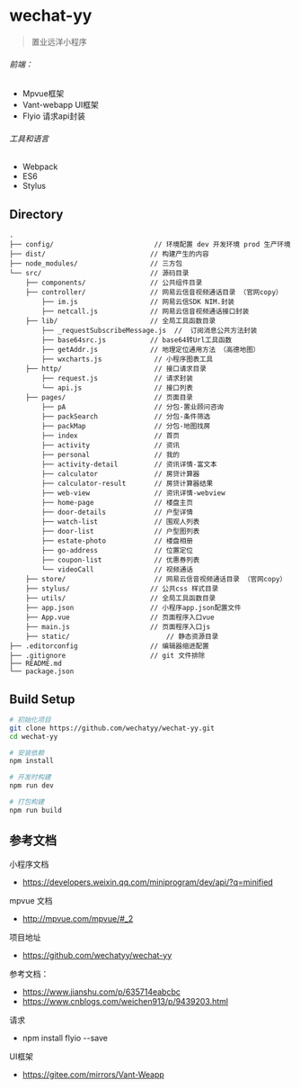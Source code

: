 # wechat-yy

> 置业远洋小程序

###### 前端：
* Mpvue框架
* Vant-webapp UI框架
* Flyio 请求api封装

###### 工具和语言
* Webpack
* ES6
* Stylus

## Directory

```
.
├── config/                         // 环境配置 dev 开发环境 prod 生产环境
├── dist/                          // 构建产生的内容
├── node_modules/                  // 三方包
└── src/                           // 源码目录
    ├── components/                // 公共组件目录
    ├── controller/                // 网易云信音视频通话目录 （官网copy）      
        ├── im.js                  // 网易云信SDK NIM.封装             
        ├── netcall.js             // 网易云信音视频通话接口封装  
    ├── lib/                       // 全局工具函数目录
        ├── _requestSubscribeMessage.js  //  订阅消息公共方法封装
        ├── base64src.js           // base64转Url工具函数
        ├── getAddr.js             // 地理定位通用方法 （高德地图）
        ├── wxcharts.js             // 小程序图表工具
    ├── http/                       // 接口请求目录
        ├── request.js              // 请求封装
        └── api.js                  // 接口列表
    ├── pages/                      // 页面目录 
        ├── pA                      // 分包-置业顾问咨询
        ├── packSearch              // 分包-条件筛选
        ├── packMap                 // 分包-地图找房
        ├── index                   // 首页
        ├── activity                // 资讯
        ├── personal                // 我的
        ├── activity-detail         // 资讯详情-富文本
        ├── calculator              // 房贷计算器
        ├── calculator-result       // 房贷计算器结果       
        ├── web-view                // 资讯详情-webview
        ├── home-page               // 楼盘主页 
        ├── door-details            // 户型详情 
        ├── watch-list              // 围观人列表
        ├── door-list               // 户型图列表
        ├── estate-photo            // 楼盘相册
        ├── go-address              // 位置定位 
        ├── coupon-list             // 优惠券列表
        └── videoCall               // 视频通话               
    ├── store/                      // 网易云信音视频通话目录 （官网copy） 
    ├── stylus/                    // 公共css 样式目录
    ├── utils/                     // 全局工具函数目录
    ├── app.json                   // 小程序app.json配置文件
    ├── App.vue                    // 页面程序入口vue
    ├── main.js                    // 页面程序入口js
    ├── static/                        // 静态资源目录
├── .editorconfig                  // 编辑器缩进配置
├── .gitignore                     // git 文件排除
├── README.md
└── package.json
```

## Build Setup

``` bash
# 初始化项目
git clone https://github.com/wechatyy/wechat-yy.git
cd wechat-yy

# 安装依赖
npm install

# 开发时构建
npm run dev

# 打包构建
npm run build

```

## 参考文档
小程序文档
- https://developers.weixin.qq.com/miniprogram/dev/api/?q=minified

mpvue 文档
- http://mpvue.com/mpvue/#_2

项目地址
- https://github.com/wechatyy/wechat-yy

参考文档：
- https://www.jianshu.com/p/635714eabcbc
- https://www.cnblogs.com/weichen913/p/9439203.html

请求
-  npm install flyio --save

UI框架
- https://gitee.com/mirrors/Vant-Weapp

